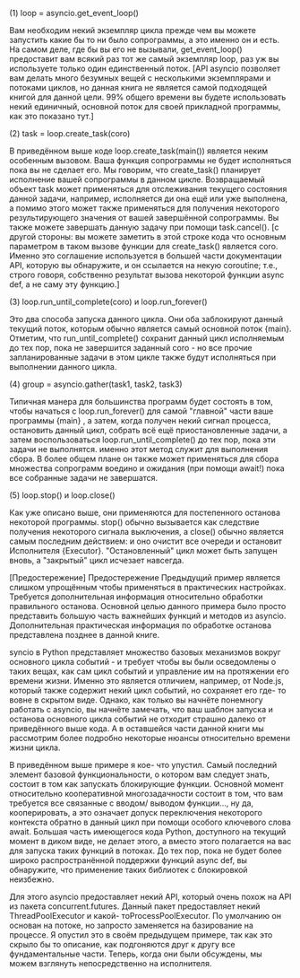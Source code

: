 (1) loop = asyncio.get_event_loop()

Вам необходим некий экземпляр цикла прежде чем вы можете запустить какие бы то ни было сопрограммы, а это именно он и есть. На самом деле, где бы вы его не вызывали, get_event_loop() предоставит вам всякий раз тот же самый экземпляр loop, раз уж вы используете только один единственный поток. [API asyncio позволяет вам делать много безумных вещей с несколькими экземплярами и потоками циклов, но данная книга не является самой подходящей книгой для данной цели. 99% общего времени вы будете использовать некий единичный, основной поток для своей прикладной программы, как это показано тут.]

(2) task = loop.create_task(coro)

В приведённом выше коде loop.create_task(main()) является неким особенным вызовом. Ваша функция сопрограммы не будет исполняться пока вы не сделает его. Мы говорим, что create_task() планирует исполнение вашей сопрограммы в данном цикле. Возвращаемый объект task может применяться для отслеживания текущего состояния данной задачи, например, исполняется ди она ещё или уже выполнена, а помимо этого может также применяться для получения некоторого результирующего значения от вашей завершённой сопрограммы. Вы также можете завершать данную задачу при помощи task.cancel(). [с другой стороны: вы можете заметить в этой строке кода что основным параметром в таком вызове функции для create_task() является coro. Именно это соглашение используется в большей части документации API, которую вы обнаружите, и он ссылается на некую coroutine; т.е., строго говоря, собственно результат вызова некоторой функции async def, а не саму эту функцию.]

(3) loop.run_until_complete(coro) и loop.run_forever()

Это два способа запуска данного цикла. Они оба заблокируют данный текущий поток, которым обычно является самый основной поток {main}. Отметим, что run_until_complete() сохранит данный цикл исполняемым до тех пор, пока не завершится заданный coro - но все прочие запланированные задачи в этом цикле также будут исполняться при выполнении данного цикла.

(4) group = asyncio.gather(task1, task2, task3)

Типичная манера для большинства программ будет состоять в том, чтобы начаться с loop.run_forever() для самой "главной" части ваше программы {main} , а затем, когда получен некий сигнал процесса, остановить данный цикл, собрать всё ещё приостановленные задачи, а затем воспользоваться loop.run_until_complete() до тех пор, пока эти задачи не выполнятся. именно этот метод служит для выполнения сбора. В более общем плане он также может применяться для сбора множества сопрограмм воедино и ожидания (при помощи await!) пока все собранные задачи не завершатся.

(5) loop.stop() и loop.close()

Как уже описано выше, они применяются для постепенного останова некоторой программы. stop() обычно вызывается как следствие получения некоторого сигнала выключения, а close() обычно является самым последним действием: и оно очистит все очереди и остановит Исполнителя {Executor}. "Остановленный" цикл может быть запущен вновь, а "закрытый" цикл исчезает навсегда.

[Предостережение]	Предостережение
Предыдущий пример является слишком упрощённым чтобы применяться в практических настройках. Требуется дополнительная информация относительно обработки правильного останова. Основной целью данного примера было просто представить большую часть важнейших функций и методов из asyncio. Дополнительная практическая информация по обработке останова представлена позднее в данной книге.


syncio в Python представляет множество базовых механизмов вокруг основного цикла событий - и требует чтобы вы были осведомлены о таких вещах, как сам цикл событий и управление им на протяжении его времени жизни. Именно это является отличием, например, от Node.js, который также содержит некий цикл событий, но сохраняет его где- то вовне в скрытом виде. Однако, как только вы начнёте понемногу работать с asyncio, вы начнёте замечать, что ваш шаблон запуска и останова основного цикла событий не отходит страшно далеко от приведённого выше кода. А в оставшейся части данной книги мы рассмотрим более подробно некоторые нюансы относительно времени жизни цикла.

В приведённом выше примере я кое- что упустил. Самый последний элемент базовой функциональности, о котором вам следует знать, состоит в том как запускать блокирующие функции. Основной момент относительно кооперативной многозадачности состоит в том, что вам требуется все связанные с вводом/ выводом функции..., ну да, кооперировать, а это означает допуск переключения некоторого контекста обратно в данный цикл при помощи особого ключевого слова await. Большая часть имеющегося кода Python, доступного на текущий момент в диком виде, не делает этого, а вместо этого полагается на вас для запуска таких функций в потоках. До тех пор, пока не будет более широко распространённой поддержки функций async def, вы обнаружите, что применение таких библиотек с блокировкой неизбежно.

Для этого asyncio предоставляет некий API, который очень похож на API из пакета concurrent.futures. Данный пакет предоставляет некий ThreadPoolExecutor и какой- тоProcessPoolExecutor. По умолчанию он основан на потоке, но запросто заменяется на базирование на процессе. Я опустил это в своём предыдущем примере, так как это скрыло бы то описание, как подгоняются друг к другу все фундаментальные части. Теперь, когда они были обсуждены, мы можем взглянуть непосредственно на исполнителя.